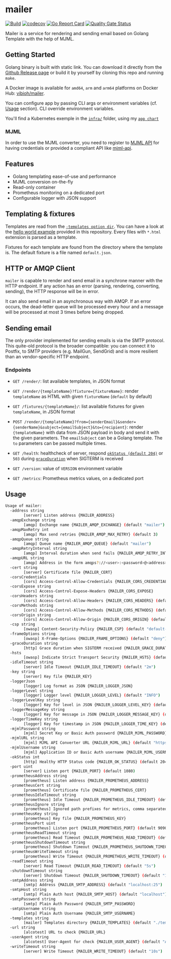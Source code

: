 # mailer

[![Build](https://github.com/ViBiOh/mailer/workflows/Build/badge.svg)](https://github.com/ViBiOh/mailer/actions)
[![codecov](https://codecov.io/gh/ViBiOh/mailer/branch/main/graph/badge.svg)](https://codecov.io/gh/ViBiOh/mailer)
[![Go Report Card](https://goreportcard.com/badge/github.com/ViBiOh/mailer)](https://goreportcard.com/report/github.com/ViBiOh/mailer)
[![Quality Gate Status](https://sonarcloud.io/api/project_badges/measure?project=ViBiOh_mailer&metric=alert_status)](https://sonarcloud.io/dashboard?id=ViBiOh_mailer)

Mailer is a service for rendering and sending email based on Golang Template with the help of MJML.

## Getting Started

Golang binary is built with static link. You can download it directly from the [Github Release page](https://github.com/ViBiOh/mailer/releases) or build it by yourself by cloning this repo and running `make`.

A Docker image is available for `amd64`, `arm` and `arm64` platforms on Docker Hub: [vibioh/mailer](https://hub.docker.com/r/vibioh/mailer/tags).

You can configure app by passing CLI args or environment variables (cf. [Usage](#usage) section). CLI override environment variables.

You'll find a Kubernetes exemple in the [`infra/`](infra/) folder, using my [`app chart`](https://github.com/ViBiOh/charts/tree/main/app)

### MJML

In order to use the MJML converter, you need to register to [MJML API](https://mjml.io/api) for having credentials or provided a compliant API like [mjml-api](https://github.com/ViBiOh/mjml-api).

## Features

- Golang templating ease-of-use and performance
- MJML conversion on-the-fly
- Read-only container
- Prometheus monitoring on a dedicated port
- Configurable logger with JSON support

## Templating & fixtures

Templates are read from the [`-templates option dir`](#usage). You can have a look at the [hello world example](templates/hello/hello.html) provided in this repository. Every files with `*.html` extension is parsed as a template.

Fixtures for each template are found from the directory where the template is. The default fixture is a file named `default.json`.

## HTTP or AMQP Client

`mailer` is capable to render and send email in a synchrone manner with the HTTP endpoint. If any action has an error (parsing, rendering, converting, sending), the HTTP response will be in error.

It can also send email in an asynchronous way with AMQP. If an error occurs, the dead-letter queue will be processed every hour and a message will be processed at most 3 times before being dropped.

## Sending email

The only provider implemented for sending emails is via the SMTP protocol. This quite-old protocol is the broader compatible: you can connect it to Postfix, to SMTP providers (e.g. MailGun, SendGrid) and is more resilient than an vendor-specific HTTP endpoint.

### Endpoints

- `GET /render/`: list available templates, in JSON format
- `GET /render/{templateName}?fixture={fixtureName}`: render `templateName` as HTML with given `fixtureName` (`default` by default)
- `GET /fixtures/{templateName}/`: list available fixtures for given `templateName`, in JSON format
- `POST /render/{templateName}?from={senderEmail}&sender={senderName}&subject={emailSubject}&to={recipient}`: render `{templateName}` with data from JSON payload in body and send it with the given parameters. The `emailSubject` can be a Golang template. The `to` parameters can be passed multiple times.

- `GET /health`: healthcheck of server, respond [`okStatus (default 204)`](#usage) or `503` during [`graceDuration`](#usage) when SIGTERM is received
- `GET /version`: value of `VERSION` environment variable
- `GET /metrics`: Prometheus metrics values, on a dedicated port

## Usage

```bash
Usage of mailer:
  -address string
        [server] Listen address {MAILER_ADDRESS}
  -amqpExchange string
        [amqp] Exchange name {MAILER_AMQP_EXCHANGE} (default "mailer")
  -amqpMaxRetry int
        [amqp] Max send retries {MAILER_AMQP_MAX_RETRY} (default 3)
  -amqpQueue string
        [amqp] Queue name {MAILER_AMQP_QUEUE} (default "mailer")
  -amqpRetryInterval string
        [amqp] Interval duration when send fails {MAILER_AMQP_RETRY_INTERVAL} (default "1h")
  -amqpURL string
        [amqp] Address in the form amqps?://<user>:<password>@<address>:<port>/<vhost> {MAILER_AMQP_URL}
  -cert string
        [server] Certificate file {MAILER_CERT}
  -corsCredentials
        [cors] Access-Control-Allow-Credentials {MAILER_CORS_CREDENTIALS}
  -corsExpose string
        [cors] Access-Control-Expose-Headers {MAILER_CORS_EXPOSE}
  -corsHeaders string
        [cors] Access-Control-Allow-Headers {MAILER_CORS_HEADERS} (default "Content-Type")
  -corsMethods string
        [cors] Access-Control-Allow-Methods {MAILER_CORS_METHODS} (default "GET")
  -corsOrigin string
        [cors] Access-Control-Allow-Origin {MAILER_CORS_ORIGIN} (default "*")
  -csp string
        [owasp] Content-Security-Policy {MAILER_CSP} (default "default-src 'self'; base-uri 'self'; style-src 'self' 'unsafe-inline' fonts.googleapis.com; font-src fonts.gstatic.com; img-src 'self' data: http://i.imgur.com grafana.com")
  -frameOptions string
        [owasp] X-Frame-Options {MAILER_FRAME_OPTIONS} (default "deny")
  -graceDuration string
        [http] Grace duration when SIGTERM received {MAILER_GRACE_DURATION} (default "30s")
  -hsts
        [owasp] Indicate Strict Transport Security {MAILER_HSTS} (default true)
  -idleTimeout string
        [server] Idle Timeout {MAILER_IDLE_TIMEOUT} (default "2m")
  -key string
        [server] Key file {MAILER_KEY}
  -loggerJson
        [logger] Log format as JSON {MAILER_LOGGER_JSON}
  -loggerLevel string
        [logger] Logger level {MAILER_LOGGER_LEVEL} (default "INFO")
  -loggerLevelKey string
        [logger] Key for level in JSON {MAILER_LOGGER_LEVEL_KEY} (default "level")
  -loggerMessageKey string
        [logger] Key for message in JSON {MAILER_LOGGER_MESSAGE_KEY} (default "message")
  -loggerTimeKey string
        [logger] Key for timestamp in JSON {MAILER_LOGGER_TIME_KEY} (default "time")
  -mjmlPassword string
        [mjml] Secret Key or Basic Auth password {MAILER_MJML_PASSWORD}
  -mjmlURL string
        [mjml] MJML API Converter URL {MAILER_MJML_URL} (default "https://api.mjml.io/v1/render")
  -mjmlUsername string
        [mjml] Application ID or Basic Auth username {MAILER_MJML_USERNAME}
  -okStatus int
        [http] Healthy HTTP Status code {MAILER_OK_STATUS} (default 204)
  -port uint
        [server] Listen port {MAILER_PORT} (default 1080)
  -prometheusAddress string
        [prometheus] Listen address {MAILER_PROMETHEUS_ADDRESS}
  -prometheusCert string
        [prometheus] Certificate file {MAILER_PROMETHEUS_CERT}
  -prometheusIdleTimeout string
        [prometheus] Idle Timeout {MAILER_PROMETHEUS_IDLE_TIMEOUT} (default "10s")
  -prometheusIgnore string
        [prometheus] Ignored path prefixes for metrics, comma separated {MAILER_PROMETHEUS_IGNORE}
  -prometheusKey string
        [prometheus] Key file {MAILER_PROMETHEUS_KEY}
  -prometheusPort uint
        [prometheus] Listen port {MAILER_PROMETHEUS_PORT} (default 9090)
  -prometheusReadTimeout string
        [prometheus] Read Timeout {MAILER_PROMETHEUS_READ_TIMEOUT} (default "5s")
  -prometheusShutdownTimeout string
        [prometheus] Shutdown Timeout {MAILER_PROMETHEUS_SHUTDOWN_TIMEOUT} (default "5s")
  -prometheusWriteTimeout string
        [prometheus] Write Timeout {MAILER_PROMETHEUS_WRITE_TIMEOUT} (default "10s")
  -readTimeout string
        [server] Read Timeout {MAILER_READ_TIMEOUT} (default "5s")
  -shutdownTimeout string
        [server] Shutdown Timeout {MAILER_SHUTDOWN_TIMEOUT} (default "10s")
  -smtpAddress string
        [smtp] Address {MAILER_SMTP_ADDRESS} (default "localhost:25")
  -smtpHost string
        [smtp] Plain Auth host {MAILER_SMTP_HOST} (default "localhost")
  -smtpPassword string
        [smtp] Plain Auth Password {MAILER_SMTP_PASSWORD}
  -smtpUsername string
        [smtp] Plain Auth Username {MAILER_SMTP_USERNAME}
  -templates string
        [mailer] Templates directory {MAILER_TEMPLATES} (default "./templates/")
  -url string
        [alcotest] URL to check {MAILER_URL}
  -userAgent string
        [alcotest] User-Agent for check {MAILER_USER_AGENT} (default "Alcotest")
  -writeTimeout string
        [server] Write Timeout {MAILER_WRITE_TIMEOUT} (default "10s")
```
